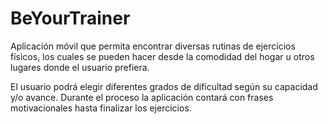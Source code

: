 # BeYourTrainer
Aplicación móvil que permita encontrar diversas rutinas de ejercicios físicos, los cuales se pueden hacer desde la comodidad del hogar u otros lugares donde el usuario prefiera. 

El usuario podrá elegir diferentes grados de dificultad según su capacidad y/o avance. Durante el proceso la aplicación contará con frases motivacionales hasta finalizar los ejercicios.
